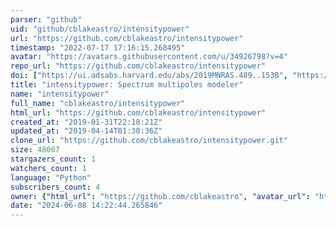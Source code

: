```yaml
---
parser: "github"
uid: "github/cblakeastro/intensitypower"
url: "https://github.com/cblakeastro/intensitypower"
timestamp: "2022-07-17 17:16:15.268495"
avatar: "https://avatars.githubusercontent.com/u/34926798?v=4"
repo_url: "https://github.com/cblakeastro/intensitypower"
doi: ["https://ui.adsabs.harvard.edu/abs/2019MNRAS.489..153B", "https://ui.adsabs.harvard.edu/abs/2019ascl.soft07027B/abstract"]
title: "intensitypower: Spectrum multipoles modeler"
name: "intensitypower"
full_name: "cblakeastro/intensitypower"
html_url: "https://github.com/cblakeastro/intensitypower"
created_at: "2019-01-31T22:18:21Z"
updated_at: "2019-04-14T01:30:36Z"
clone_url: "https://github.com/cblakeastro/intensitypower.git"
size: 48007
stargazers_count: 1
watchers_count: 1
language: "Python"
subscribers_count: 4
owner: {"html_url": "https://github.com/cblakeastro", "avatar_url": "https://avatars.githubusercontent.com/u/34926798?v=4", "login": "cblakeastro", "type": "User"}
date: "2024-06-08 14:22:44.265846"
---
```

